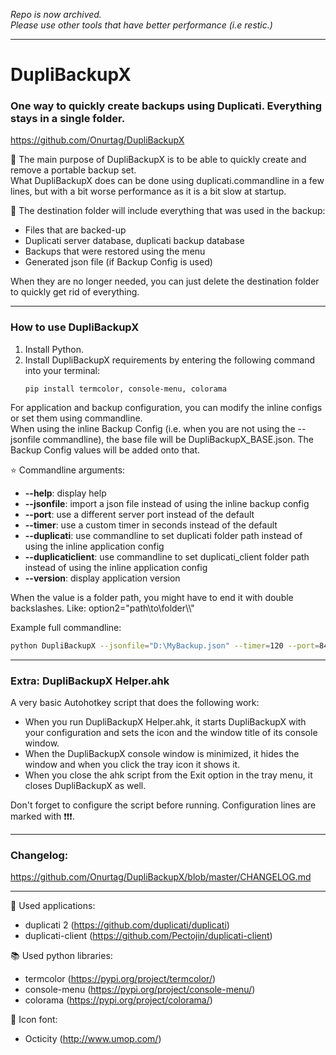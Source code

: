 *Repo is now archived.  
Please use other tools that have better performance (i.e restic.)*  

---  

# DupliBackupX
### One way to quickly create backups using Duplicati. Everything stays in a single folder.    
https://github.com/Onurtag/DupliBackupX

 📑 The main purpose of DupliBackupX is to be able to quickly create and remove a portable backup set.  
 What DupliBackupX does can be done using duplicati.commandline in a few lines, but with a bit worse performance as it is a bit slow at startup.  
  
 📂 The destination folder will include everything that was used in the backup:  
 - Files that are backed-up  
 - Duplicati server database, duplicati backup database  
 - Backups that were restored using the menu  
 - Generated json file (if Backup Config is used)  
  
 When they are no longer needed, you can just delete the destination folder to quickly get rid of everything.  
 ___  

### **How to use DupliBackupX**

 1. Install Python.  
 2. Install DupliBackupX requirements by entering the following command into your terminal:  
    ```
    pip install termcolor, console-menu, colorama
    ```

 For application and backup configuration, you can modify the inline configs or set them using commandline.  
 When using the inline Backup Config (i.e. when you are not using the --jsonfile commandline), the base file will be DupliBackupX_BASE.json. The Backup Config values will be added onto that.  

 ⭐ Commandline arguments:  
    
  - **--help**: display help
  - **--jsonfile**: import a json file instead of using the inline backup config
  - **--port**: use a different server port instead of the default
  - **--timer**: use a custom timer in seconds instead of the default
  - **--duplicati**: use commandline to set duplicati folder path instead of using the inline application config
  - **--duplicaticlient**: use commandline to set duplicati_client folder path instead of using the inline application config
  - **--version**: display application version

When the value is a folder path, you might have to end it with double backslashes. Like: option2=\"path\\to\\folder\\\\\"

Example full commandline:
```bash
python DupliBackupX --jsonfile="D:\MyBackup.json" --timer=120 --port=8408 --duplicati="C:\Program Files\Duplicati 2\\" --duplicaticlient="C:\Applications\duplicati_client\\"
```
___

### **Extra: DupliBackupX Helper.ahk**

A very basic Autohotkey script that does the following work:  
- When you run DupliBackupX Helper.ahk, it starts DupliBackupX with your configuration and sets the icon and the window title of its console window.
- When the DupliBackupX console window is minimized, it hides the window and when you click the tray icon it shows it.
- When you close the ahk script from the Exit option in the tray menu, it closes DupliBackupX as well.

Don't forget to configure the script before running. Configuration lines are marked with ❗❗❗.

___

### **Changelog:**
https://github.com/Onurtag/DupliBackupX/blob/master/CHANGELOG.md

___

 👟 Used applications:  
 - duplicati 2 (https://github.com/duplicati/duplicati)  
 - duplicati-client (https://github.com/Pectojin/duplicati-client)  
  
 📚 Used python libraries:  
 - termcolor (https://pypi.org/project/termcolor/)  
 - console-menu (https://pypi.org/project/console-menu/)  
 - colorama (https://pypi.org/project/colorama/)  
   
 🤖 Icon font:  
 - Octicity (http://www.umop.com/)